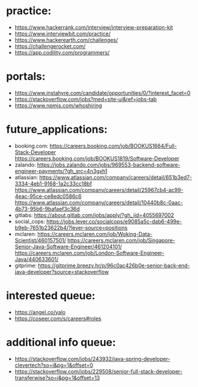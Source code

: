 # practice:
- https://www.hackerrank.com/interview/interview-preparation-kit
- https://www.interviewbit.com/practice/
- https://www.hackerearth.com/challenges/
- https://challengerocket.com/
- https://app.codility.com/programmers/

# portals:
- https://www.instahyre.com/candidate/opportunities/0/?interest_facet=0
- https://stackoverflow.com/jobs?med=site-ui&ref=jobs-tab
- https://www.npmjs.com/whoshiring

# future_applications:
- booking.com:
    https://careers.booking.com/job/BOOKUS1664/Full-Stack-Developer
    https://careers.booking.com/job/BOOKUS1819/Software-Developer
- zalando:
    https://jobs.zalando.com/jobs/969553-backend-software-engineer-payments/?gh_src=4n3gxh1
- atlassian:
    https://www.atlassian.com/company/careers/detail/651b3ed7-3334-4eb1-9168-1a2c33cc18bf
    https://www.atlassian.com/company/careers/detail/25967cb4-ac99-4eac-95ce-ce8edc0586c6
    https://www.atlassian.com/company/careers/detail/10440b8c-0aac-4b73-95b6-9bafaef3c36d
- gitlabs:
    https://about.gitlab.com/jobs/apply/?gh_jid=4055697002
- social_cops:
    https://jobs.lever.co/socialcops/e9085a5c-dab6-499e-b9eb-7651b23622b4/?lever-source=positions
- mclaren:
    https://careers.mclaren.com/job/Woking-Data-Scientist/460157501/
    https://careers.mclaren.com/job/Singapore-Senior-Java-Software-Engineer/461204101/
    https://careers.mclaren.com/job/London-Software-Engineer-Java/440633601/
- gitprime:
    https://gitprime.breezy.hr/p/96c0ac426b0e-senior-back-end-java-developer?source=stackoverflow

# interested queue:
- https://angel.co/yalo
- https://coseer.com/s/careers#roles


# additional info queue:
- https://stackoverflow.com/jobs/243932/java-spring-developer-clevertech?so=i&pg=1&offset=0
- https://stackoverflow.com/jobs/229508/senior-full-stack-developer-transferwise?so=i&pg=1&offset=13